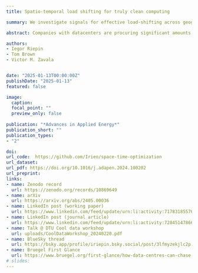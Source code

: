 ```yaml
---
title: Spatio-temporal load shifting for truly clean computing

summary: We investigate signals for effective load-shifting across geographically distributed datacenters operated by a company aiming for 24/7 Carbon-Free Energy matching.

abstract: Companies with datacenters are procuring significant amounts of renewable energy to reduce their carbon footprint. There is increasing interest in achieving 24/7 Carbon-Free Energy (CFE) matching in electricity usage, aiming to eliminate all carbon footprints associated with electricity consumption on an hourly basis. However, the variability of renewable energy resources poses significant challenges for achieving this goal. We explore the impact of shifting computing jobs and associated power loads both in time and between datacenter locations. We develop an optimization model to simulate a network of geographically distributed datacenters managed by a company leveraging spatio-temporal load flexibility to achieve 24/7 CFE matching. We isolate three signals relevant for informed use of load flexiblity -- varying average quality of renewable energy resources, low correlation between wind power generation over long distances due to different weather conditions, and lags in solar radiation peak due to Earth’s rotation. We illustrate that the location of datacenters and the time of year affect which signal drives an effective load-shaping strategy. The energy procurement and load-shifting decisions based on informed use of these signals facilitate the resource-efficiency and cost-effectiveness of clean computing—the costs of 24/7 CFE are reduced by 1.29±0.07 EUR/MWh for every additional percentage of flexible load. We provide practical guidelines on how companies with datacenters can leverage spatio-temporal load flexibility for truly clean computing. Our results and the open-source optimization model can also be useful for a broader variety of companies with flexible loads and an interest in eliminating their carbon footprint.

authors:
- Iegor Riepin
- Tom Brown
- Victor M. Zavala


date: "2025-01-13T00:00:00Z"
publishDate: "2025-01-13"
featured: false

image:
  caption:
  focal_point: ""
  preview_only: false
  
publication: "*Advances in Applied Energy*"
publication_short: ""
publication_types:
- "2"

doi:
url_code:  https://github.com/Irieo/space-time-optimization
url_dataset: 
url_pdf: https://doi.org/10.1016/j.adapen.2024.100202
url_preprint: 
links:
- name: Zenodo record
  url: https://zenodo.org/records/10869649
- name: arXiv
  url: https://arxiv.org/abs/2405.00036 
- name: LinkedIn post (working paper)
  url: https://www.linkedin.com/feed/update/urn:li:activity:7178318557603143680/
- name: LinkedIn post (journal article)
  url: https://www.linkedin.com/feed/update/urn:li:activity:7284514786631925761/
- name: Talk @ DTU Cool data workshop
  url: uploads/CoolDataWorkshop_20240220.pdf
- name: BlueSky thread
  url: https://bsky.app/profile/iriepin.bsky.social/post/3lfmyzekjlc2p
- name: Bruegel First Glance
  url: https://www.bruegel.org/first-glance/how-data-centres-can-chase-renewable-energy-across-europe
# slides:
---
```


